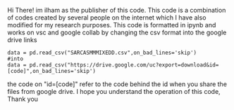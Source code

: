 Hi There! im ilham as the publisher of this code. 
This code is a combination of codes created by several people on the internet which I have also modified for my research purposes.
This code is formatted in ipynb and works on vsc and google collab by changing the csv format into the google drive links
```
data = pd.read_csv("SARCASMMMIXEDD.csv",on_bad_lines='skip')
#into
data = pd.read_csv("https://drive.google.com/uc?export=download&id=[code]",on_bad_lines='skip')
```
the code on "id=[code]" refer to the code behind the id when you share the files from google drive.
I hope you understand the operation of this code, Thank you

